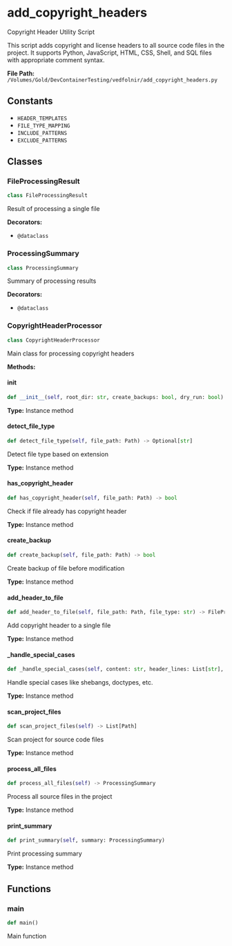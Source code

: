# add_copyright_headers

Copyright Header Utility Script

This script adds copyright and license headers to all source code files in the project.
It supports Python, JavaScript, HTML, CSS, Shell, and SQL files with appropriate comment syntax.

**File Path:** `/Volumes/Gold/DevContainerTesting/vedfolnir/add_copyright_headers.py`

## Constants

- `HEADER_TEMPLATES`
- `FILE_TYPE_MAPPING`
- `INCLUDE_PATTERNS`
- `EXCLUDE_PATTERNS`

## Classes

### FileProcessingResult

```python
class FileProcessingResult
```

Result of processing a single file

**Decorators:**
- `@dataclass`

### ProcessingSummary

```python
class ProcessingSummary
```

Summary of processing results

**Decorators:**
- `@dataclass`

### CopyrightHeaderProcessor

```python
class CopyrightHeaderProcessor
```

Main class for processing copyright headers

**Methods:**

#### __init__

```python
def __init__(self, root_dir: str, create_backups: bool, dry_run: bool)
```

**Type:** Instance method

#### detect_file_type

```python
def detect_file_type(self, file_path: Path) -> Optional[str]
```

Detect file type based on extension

**Type:** Instance method

#### has_copyright_header

```python
def has_copyright_header(self, file_path: Path) -> bool
```

Check if file already has copyright header

**Type:** Instance method

#### create_backup

```python
def create_backup(self, file_path: Path) -> bool
```

Create backup of file before modification

**Type:** Instance method

#### add_header_to_file

```python
def add_header_to_file(self, file_path: Path, file_type: str) -> FileProcessingResult
```

Add copyright header to a single file

**Type:** Instance method

#### _handle_special_cases

```python
def _handle_special_cases(self, content: str, header_lines: List[str], file_type: str) -> str
```

Handle special cases like shebangs, doctypes, etc.

**Type:** Instance method

#### scan_project_files

```python
def scan_project_files(self) -> List[Path]
```

Scan project for source code files

**Type:** Instance method

#### process_all_files

```python
def process_all_files(self) -> ProcessingSummary
```

Process all source files in the project

**Type:** Instance method

#### print_summary

```python
def print_summary(self, summary: ProcessingSummary)
```

Print processing summary

**Type:** Instance method

## Functions

### main

```python
def main()
```

Main function

